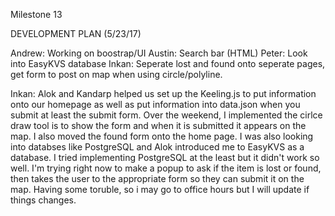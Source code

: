 Milestone 13

DEVELOPMENT PLAN (5/23/17)
 
Andrew: Working on boostrap/UI
Austin: Search bar (HTML)
Peter: Look into EasyKVS database
Inkan: Seperate lost and found onto seperate pages, get form to post on map when using circle/polyline.


Inkan:
Alok and Kandarp helped us set up the Keeling.js to put information onto our homepage as well as put information into data.json when you submit at least the submit form. Over the weekend, I implemented the cirlce draw tool is to show the form and when it is submitted it appears on the map. I also moved the found form onto the home page. I was also looking into databses like PostgreSQL and Alok introduced me to EasyKVS as a database. I tried implementing PostgreSQL at the least but it didn't work so well. I'm trying right now to make a popup to ask if the item is lost or found, then takes the user to the appropriate form so they can submit it on the map. Having some toruble, so i may go to office hours but I will update if things changes.